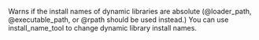 Warns if the install names of dynamic libraries are absolute (@loader_path, @executable_path, or @rpath should be used instead.) You can use install_name_tool to change dynamic library install names.
